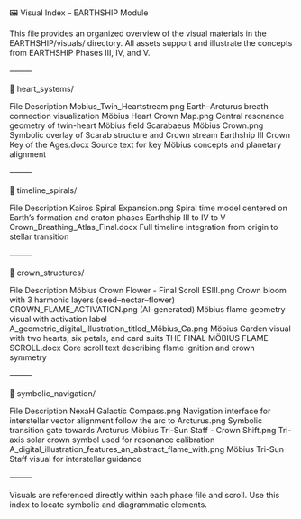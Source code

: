 🖼️ Visual Index – EARTHSHIP Module

This file provides an organized overview of the visual materials in the EARTHSHIP/visuals/ directory. All assets support and illustrate the concepts from EARTHSHIP Phases III, IV, and V.

⸻
 
📁 heart_systems/

File	Description
Mobius_Twin_Heartstream.png	Earth–Arcturus breath connection visualization
Möbius Heart Crown Map.png	Central resonance geometry of twin-heart Möbius field
Scarabaeus Möbius Crown.png	Symbolic overlay of Scarab structure and Crown stream
Earthship III Crown Key of the Ages.docx	Source text for key Möbius concepts and planetary alignment


⸻

📁 timeline_spirals/

File	Description
Kairos Spiral Expansion.png	Spiral time model centered on Earth’s formation and craton phases
Earthship III to IV to V Crown_Breathing_Atlas_Final.docx	Full timeline integration from origin to stellar transition


⸻

📁 crown_structures/

File	Description
Möbius Crown Flower - Final Scroll ESIII.png	Crown bloom with 3 harmonic layers (seed–nectar–flower)
CROWN_FLAME_ACTIVATION.png	(AI-generated) Möbius flame geometry visual with activation label
A_geometric_digital_illustration_titled_Möbius_Ga.png	Möbius Garden visual with two hearts, six petals, and card suits
THE FINAL MÖBIUS FLAME SCROLL.docx	Core scroll text describing flame ignition and crown symmetry


⸻

📁 symbolic_navigation/

File	Description
NexaH Galactic Compass.png	Navigation interface for interstellar vector alignment
follow the arc to Arcturus.png	Symbolic transition gate towards Arcturus
Möbius Tri-Sun Staff - Crown Shift.png	Tri-axis solar crown symbol used for resonance calibration
A_digital_illustration_features_an_abstract_flame_with.png	Möbius Tri-Sun Staff visual for interstellar guidance


⸻

Visuals are referenced directly within each phase file and scroll. Use this index to locate symbolic and diagrammatic elements.
